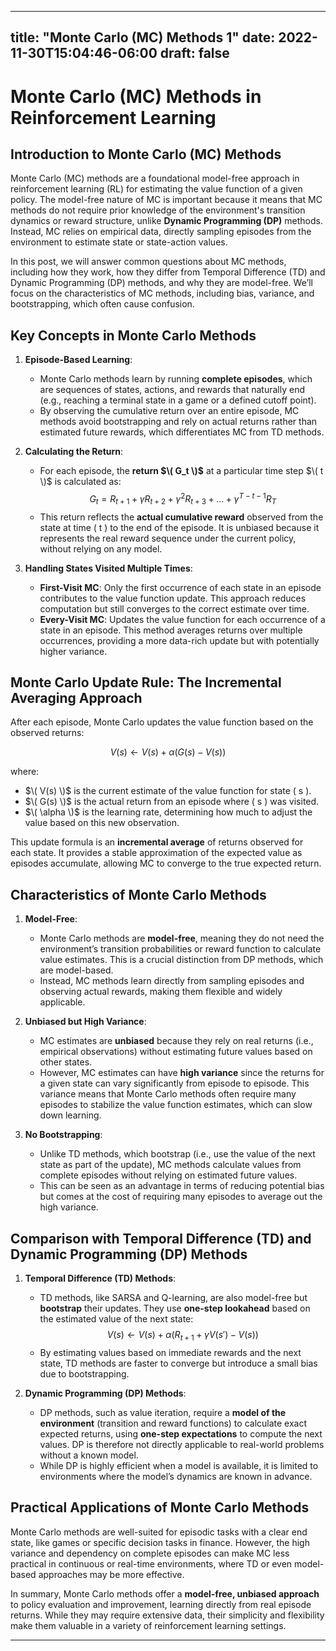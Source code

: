 
---
title: "Monte Carlo (MC) Methods 1"
date: 2022-11-30T15:04:46-06:00
draft: false
---

# Monte Carlo (MC) Methods in Reinforcement Learning

## Introduction to Monte Carlo (MC) Methods
Monte Carlo (MC) methods are a foundational model-free approach in reinforcement learning (RL) for estimating the value function of a given policy. The model-free nature of MC is important because it means that MC methods do not require prior knowledge of the environment's transition dynamics or reward structure, unlike **Dynamic Programming (DP)** methods. Instead, MC relies on empirical data, directly sampling episodes from the environment to estimate state or state-action values.

In this post, we will answer common questions about MC methods, including how they work, how they differ from Temporal Difference (TD) and Dynamic Programming (DP) methods, and why they are model-free. We’ll focus on the characteristics of MC methods, including bias, variance, and bootstrapping, which often cause confusion.


## Key Concepts in Monte Carlo Methods

1. **Episode-Based Learning**:
   - Monte Carlo methods learn by running **complete episodes**, which are sequences of states, actions, and rewards that naturally end (e.g., reaching a terminal state in a game or a defined cutoff point).
   - By observing the cumulative return over an entire episode, MC methods avoid bootstrapping and rely on actual returns rather than estimated future rewards, which differentiates MC from TD methods.

2. **Calculating the Return**:
   - For each episode, the **return $\( G_t \)$** at a particular time step $\( t \)$ is calculated as:
     $$
     G_t = R_{t+1} + \gamma R_{t+2} + \gamma^2 R_{t+3} + \dots + \gamma^{T-t-1} R_T
     $$
   - This return reflects the **actual cumulative reward** observed from the state at time \( t \) to the end of the episode. It is unbiased because it represents the real reward sequence under the current policy, without relying on any model.

3. **Handling States Visited Multiple Times**:
   - **First-Visit MC**: Only the first occurrence of each state in an episode contributes to the value function update. This approach reduces computation but still converges to the correct estimate over time.
   - **Every-Visit MC**: Updates the value function for each occurrence of a state in an episode. This method averages returns over multiple occurrences, providing a more data-rich update but with potentially higher variance.

## Monte Carlo Update Rule: The Incremental Averaging Approach

After each episode, Monte Carlo updates the value function based on the observed returns:

$$
V(s) \leftarrow V(s) + \alpha (G(s) - V(s))
$$

where:
- $\( V(s) \)$ is the current estimate of the value function for state \( s \).
- $\( G(s) \)$ is the actual return from an episode where \( s \) was visited.
- $\( \alpha \)$ is the learning rate, determining how much to adjust the value based on this new observation.

This update formula is an **incremental average** of returns observed for each state. It provides a stable approximation of the expected value as episodes accumulate, allowing MC to converge to the true expected return.

## Characteristics of Monte Carlo Methods

1. **Model-Free**:
   - Monte Carlo methods are **model-free**, meaning they do not need the environment’s transition probabilities or reward function to calculate value estimates. This is a crucial distinction from DP methods, which are model-based.
   - Instead, MC methods learn directly from sampling episodes and observing actual rewards, making them flexible and widely applicable.

2. **Unbiased but High Variance**:
   - MC estimates are **unbiased** because they rely on real returns (i.e., empirical observations) without estimating future values based on other states.
   - However, MC estimates can have **high variance** since the returns for a given state can vary significantly from episode to episode. This variance means that Monte Carlo methods often require many episodes to stabilize the value function estimates, which can slow down learning.

3. **No Bootstrapping**:
   - Unlike TD methods, which bootstrap (i.e., use the value of the next state as part of the update), MC methods calculate values from complete episodes without relying on estimated future values.
   - This can be seen as an advantage in terms of reducing potential bias but comes at the cost of requiring many episodes to average out the high variance.

## Comparison with Temporal Difference (TD) and Dynamic Programming (DP) Methods

1. **Temporal Difference (TD) Methods**:
   - TD methods, like SARSA and Q-learning, are also model-free but **bootstrap** their updates. They use **one-step lookahead** based on the estimated value of the next state:
     $$
     V(s) \leftarrow V(s) + \alpha \left( R_{t+1} + \gamma V(s') - V(s) \right)
     $$
   - By estimating values based on immediate rewards and the next state, TD methods are faster to converge but introduce a small bias due to bootstrapping.

2. **Dynamic Programming (DP) Methods**:
   - DP methods, such as value iteration, require a **model of the environment** (transition and reward functions) to calculate exact expected returns, using **one-step expectations** to compute the next values. DP is therefore not directly applicable to real-world problems without a known model.
   - While DP is highly efficient when a model is available, it is limited to environments where the model’s dynamics are known in advance.

## Practical Applications of Monte Carlo Methods
Monte Carlo methods are well-suited for episodic tasks with a clear end state, like games or specific decision tasks in finance. However, the high variance and dependency on complete episodes can make MC less practical in continuous or real-time environments, where TD or even model-based approaches may be more effective.

In summary, Monte Carlo methods offer a **model-free, unbiased approach** to policy evaluation and improvement, learning directly from real episode returns. While they may require extensive data, their simplicity and flexibility make them valuable in a variety of reinforcement learning settings.

---
